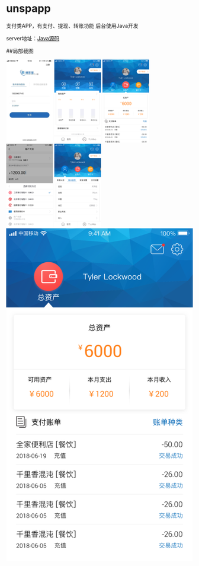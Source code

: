 # unspapp
支付类APP，有支付、提现、转账功能
后台使用Java开发

server地址：[Java源码](https://github.com/fortitude1990/unsapp_server)

##局部截图
<div>
<img style="float:left margin:5" src = "https://github.com/fortitude1990/unsapp/blob/master/images/WechatIMG4.jpeg" width = "25%" alt = "登录"/>
<img style="float:left margin:5" src = "https://github.com/fortitude1990/unsapp/blob/master/images/首页.gif" width = "25%" alt = "首页"/>
<img style="float:left margin:5" src = "https://github.com/fortitude1990/unsapp/blob/master/images/%E9%93%B6%E7%94%9F%E5%AE%9D%E4%B8%AA%E4%BA%BA%E7%89%88-%E6%80%BB%E8%B5%84%E4%BA%A7-copy-2.png" width = "25%" alt = "首页"/>
</div>
  
<div>
  <img style="float:left margin:5" src = "https://github.com/fortitude1990/unsapp/blob/master/images/%E9%93%B6%E7%94%9F%E5%AE%9D%E4%B8%AA%E4%BA%BA%E7%89%88-%E5%85%85%E5%80%BC-%E9%80%89%E6%8B%A9%E4%BB%98%E6%AC%BE%E6%96%B9%E5%BC%8F.png" width = "25%" alt = "首页"/>
  <img style="float:left margin:5" src = "https://github.com/fortitude1990/unsapp/blob/master/images/%E9%93%B6%E7%94%9F%E5%AE%9D%E4%B8%AA%E4%BA%BA%E7%89%88-%E4%B8%AA%E4%BA%BA%E4%B8%AD%E5%BF%83-%E5%9F%BA%E6%9C%AC%E4%BF%A1%E6%81%AF.png" width = "25%" alt = "首页"/>
  <img style="float:left margin:5" src = "https://github.com/fortitude1990/unsapp/blob/master/images/%E9%93%B6%E7%94%9F%E5%AE%9D%E4%B8%AA%E4%BA%BA%E7%89%88-%E4%B8%AA%E4%BA%BA%E4%B8%AD%E5%BF%83-%E5%9F%BA%E6%9C%AC%E4%BF%A1%E6%81%AF-%E4%B8%8A%E6%BB%91-copy.png" width = "%" alt = "首页"/>
</div>
  
